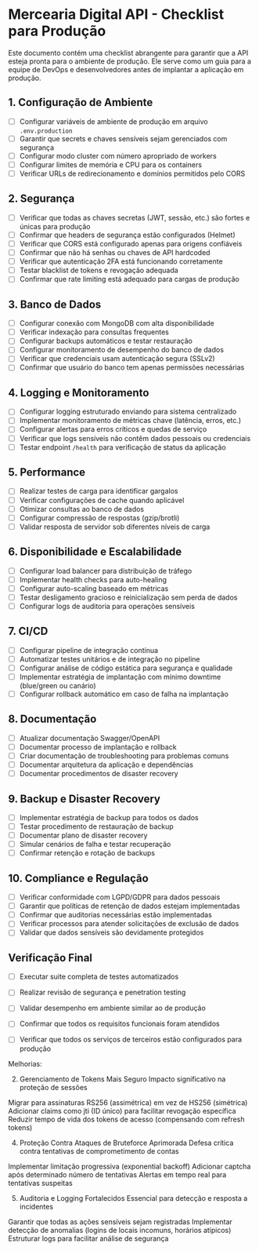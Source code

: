 # Mercearia Digital API - Checklist para Produção

Este documento contém uma checklist abrangente para garantir que a API esteja pronta para o ambiente de produção. Ele serve como um guia para a equipe de DevOps e desenvolvedores antes de implantar a aplicação em produção.

## 1. Configuração de Ambiente

- [ ] Configurar variáveis de ambiente de produção em arquivo `.env.production`
- [ ] Garantir que secrets e chaves sensíveis sejam gerenciados com segurança
- [ ] Configurar modo cluster com número apropriado de workers
- [ ] Configurar limites de memória e CPU para os containers
- [ ] Verificar URLs de redirecionamento e domínios permitidos pelo CORS

## 2. Segurança

- [ ] Verificar que todas as chaves secretas (JWT, sessão, etc.) são fortes e únicas para produção
- [ ] Confirmar que headers de segurança estão configurados (Helmet)
- [ ] Verificar que CORS está configurado apenas para origens confiáveis
- [ ] Confirmar que não há senhas ou chaves de API hardcoded
- [ ] Verificar que autenticação 2FA está funcionando corretamente 
- [ ] Testar blacklist de tokens e revogação adequada
- [ ] Confirmar que rate limiting está adequado para cargas de produção

## 3. Banco de Dados

- [ ] Configurar conexão com MongoDB com alta disponibilidade
- [ ] Verificar indexação para consultas frequentes
- [ ] Configurar backups automáticos e testar restauração
- [ ] Configurar monitoramento de desempenho do banco de dados
- [ ] Verificar que credenciais usam autenticação segura (SSLv2)
- [ ] Confirmar que usuário do banco tem apenas permissões necessárias

## 4. Logging e Monitoramento

- [ ] Configurar logging estruturado enviando para sistema centralizado
- [ ] Implementar monitoramento de métricas chave (latência, erros, etc.)
- [ ] Configurar alertas para erros críticos e quedas de serviço
- [ ] Verificar que logs sensíveis não contêm dados pessoais ou credenciais
- [ ] Testar endpoint `/health` para verificação de status da aplicação

## 5. Performance

- [ ] Realizar testes de carga para identificar gargalos
- [ ] Verificar configurações de cache quando aplicável
- [ ] Otimizar consultas ao banco de dados
- [ ] Configurar compressão de respostas (gzip/brotli)
- [ ] Validar resposta de servidor sob diferentes níveis de carga

## 6. Disponibilidade e Escalabilidade

- [ ] Configurar load balancer para distribuição de tráfego
- [ ] Implementar health checks para auto-healing
- [ ] Configurar auto-scaling baseado em métricas
- [ ] Testar desligamento gracioso e reinicialização sem perda de dados
- [ ] Configurar logs de auditoria para operações sensíveis

## 7. CI/CD

- [ ] Configurar pipeline de integração contínua
- [ ] Automatizar testes unitários e de integração no pipeline
- [ ] Configurar análise de código estática para segurança e qualidade
- [ ] Implementar estratégia de implantação com mínimo downtime (blue/green ou canário)
- [ ] Configurar rollback automático em caso de falha na implantação

## 8. Documentação

- [ ] Atualizar documentação Swagger/OpenAPI
- [ ] Documentar processo de implantação e rollback
- [ ] Criar documentação de troubleshooting para problemas comuns
- [ ] Documentar arquitetura da aplicação e dependências
- [ ] Documentar procedimentos de disaster recovery

## 9. Backup e Disaster Recovery

- [ ] Implementar estratégia de backup para todos os dados
- [ ] Testar procedimento de restauração de backup
- [ ] Documentar plano de disaster recovery
- [ ] Simular cenários de falha e testar recuperação
- [ ] Confirmar retenção e rotação de backups

## 10. Compliance e Regulação

- [ ] Verificar conformidade com LGPD/GDPR para dados pessoais
- [ ] Garantir que políticas de retenção de dados estejam implementadas
- [ ] Confirmar que auditorias necessárias estão implementadas
- [ ] Verificar processos para atender solicitações de exclusão de dados
- [ ] Validar que dados sensíveis são devidamente protegidos

## Verificação Final

- [ ] Executar suite completa de testes automatizados
- [ ] Realizar revisão de segurança e penetration testing
- [ ] Validar desempenho em ambiente similar ao de produção
- [ ] Confirmar que todos os requisitos funcionais foram atendidos
- [ ] Verificar que todos os serviços de terceiros estão configurados para produção


Melhorias:

2. Gerenciamento de Tokens Mais Seguro
Impacto significativo na proteção de sessões

Migrar para assinaturas RS256 (assimétrica) em vez de HS256 (simétrica)
Adicionar claims como jti (ID único) para facilitar revogação específica
Reduzir tempo de vida dos tokens de acesso (compensando com refresh tokens)

4. Proteção Contra Ataques de Bruteforce Aprimorada
Defesa crítica contra tentativas de comprometimento de contas

Implementar limitação progressiva (exponential backoff)
Adicionar captcha após determinado número de tentativas
Alertas em tempo real para tentativas suspeitas

5. Auditoria e Logging Fortalecidos
Essencial para detecção e resposta a incidentes

Garantir que todas as ações sensíveis sejam registradas
Implementar detecção de anomalias (logins de locais incomuns, horários atípicos)
Estruturar logs para facilitar análise de segurança
